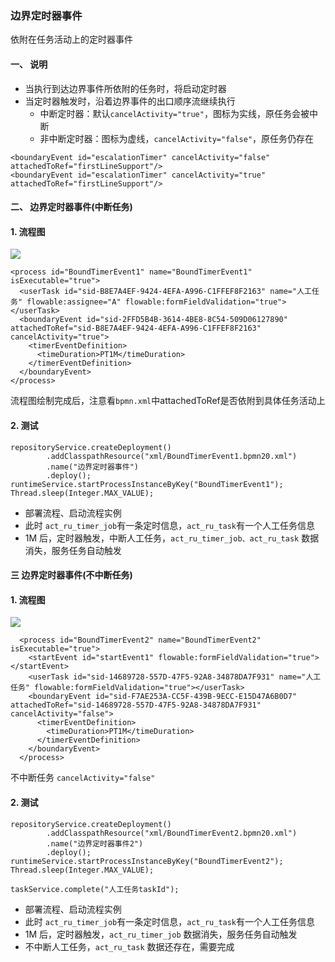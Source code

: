 ###  边界定时器事件 
依附在任务活动上的定时器事件

#### 一、 说明
* 当执行到达边界事件所依附的任务时，将启动定时器
* 当定时器触发时，沿着边界事件的出口顺序流继续执行
  * 中断定时器：默认`cancelActivity="true"`，图标为实线，原任务会被中断
  * 非中断定时器：图标为虚线，`cancelActivity="false"`，原任务仍存在

```
<boundaryEvent id="escalationTimer" cancelActivity="false" attachedToRef="firstLineSupport"/>
<boundaryEvent id="escalationTimer" cancelActivity="true" attachedToRef="firstLineSupport"/>
```



#### 二、 边界定时器事件(中断任务)
#### 1. 流程图
![](https://fgq233.github.io/imgs/workflow/flow18.png)

```
<process id="BoundTimerEvent1" name="BoundTimerEvent1" isExecutable="true">
  <userTask id="sid-B8E7A4EF-9424-4EFA-A996-C1FFEF8F2163" name="人工任务" flowable:assignee="A" flowable:formFieldValidation="true"></userTask>
  <boundaryEvent id="sid-2FFD5B4B-3614-4BE8-8C54-509D06127890" attachedToRef="sid-B8E7A4EF-9424-4EFA-A996-C1FFEF8F2163" cancelActivity="true">
    <timerEventDefinition>
      <timeDuration>PT1M</timeDuration>
    </timerEventDefinition>
  </boundaryEvent>
</process>
```

流程图绘制完成后，注意看`bpmn.xml`中attachedToRef是否依附到具体任务活动上

#### 2. 测试
```
repositoryService.createDeployment()
        .addClasspathResource("xml/BoundTimerEvent1.bpmn20.xml")
        .name("边界定时器事件")
        .deploy();
runtimeService.startProcessInstanceByKey("BoundTimerEvent1");
Thread.sleep(Integer.MAX_VALUE);
```

* 部署流程、启动流程实例
* 此时 `act_ru_timer_job`有一条定时信息，`act_ru_task`有一个人工任务信息
* 1M 后，定时器触发，中断人工任务，`act_ru_timer_job、act_ru_task` 数据消失，服务任务自动触发


#### 三 边界定时器事件(不中断任务)
#### 1. 流程图
![](https://fgq233.github.io/imgs/workflow/flow19.png)

```
  <process id="BoundTimerEvent2" name="BoundTimerEvent2" isExecutable="true">
    <startEvent id="startEvent1" flowable:formFieldValidation="true"></startEvent>
    <userTask id="sid-14689728-557D-47F5-92A8-34878DA7F931" name="人工任务" flowable:formFieldValidation="true"></userTask>
    <boundaryEvent id="sid-F7AE253A-CC5F-439B-9ECC-E15D47A6B0D7" attachedToRef="sid-14689728-557D-47F5-92A8-34878DA7F931" cancelActivity="false">
      <timerEventDefinition>
        <timeDuration>PT1M</timeDuration>
      </timerEventDefinition>
    </boundaryEvent>
  </process>
```

不中断任务 `cancelActivity="false"`

#### 2. 测试
```
repositoryService.createDeployment()
        .addClasspathResource("xml/BoundTimerEvent2.bpmn20.xml")
        .name("边界定时器事件2")
        .deploy();
runtimeService.startProcessInstanceByKey("BoundTimerEvent2");
Thread.sleep(Integer.MAX_VALUE);

taskService.complete("人工任务taskId");
```

* 部署流程、启动流程实例
* 此时 `act_ru_timer_job`有一条定时信息，`act_ru_task`有一个人工任务信息
* 1M 后，定时器触发，`act_ru_timer_job` 数据消失，服务任务自动触发
* 不中断人工任务，`act_ru_task` 数据还存在，需要完成

